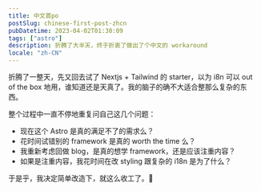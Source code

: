 ```yaml
---
title: 中文首po
postSlug: chinese-first-post-zhcn
pubDatetime: 2023-04-02T01:30:09
tags: ["astro"]
description: 折腾了大半天，终于折衷了做出了个中文的 workaround
locale: "zh-CN"
---
```


折腾了一整天，先又回去试了 Nextjs + Tailwind 的 starter，以为 i8n 可以 out of the box 地用，谁知道还是天真了。我的脑子的确不大适合整那么复杂的东西。

整个过程中一直不停地重复问自己这几个问题：

- 现在这个 Astro 是真的满足不了的需求么？
- 花时间试错别的 framework 是真的 worth the time 么？
- 我重新考虑回做 blog，是真的想学 framework，还是应该注重内容？
- 如果是注重内容，我花时间在改 styling 跟复杂的 i18n 是为了什么？

于是乎，我决定简单改造下，就这么收工了。🎉
